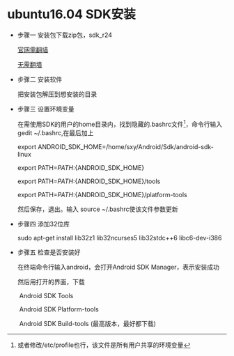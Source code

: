 # ubuntu16.04 SDK安装

- 步骤一 安装包下载zip包，sdk_r24

  [官网需翻墙](https://developer.android.com/studio/index.html)

  [无需翻墙](http://www.androiddevtools.cn/)

- 步骤二 安装软件

  把安装包解压到想安装的目录

- 步骤三 设置环境变量

  在需使用SDK的用户的home目录内，找到隐藏的.bashrc文件[^1]，命令行输入gedit ~/.bashrc,在最后加上

  export ANDROID_SDK_HOME=/home/sxy/Android/Sdk/android-sdk-linux

  export PATH=$PATH:${ANDROID_SDK_HOME}

  export PATH=$PATH:${ANDROID_SDK_HOME}/tools

  export PATH=$PATH:${ANDROID_SDK_HOME}/platform-tools

  然后保存，退出。输入 source ~/.bashrc使该文件参数更新

  [^1]: 或者修改/etc/profile也行，该文件是所有用户共享的环境变量

- 步骤四 添加32位库

  sudo apt-get install lib32z1 lib32ncurses5  lib32stdc++6  libc6-dev-i386

- 步骤五 检查是否安装好

  在终端命令行输入android，会打开Android SDK Manager，表示安装成功

  然后用打开的界面，下载

  ​      Android SDK Tools

  ​    Android SDK Platform-tools

  ​    Android SDK Build-tools (最高版本，最好都下载)  